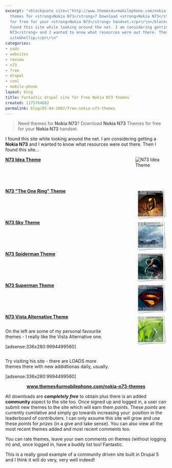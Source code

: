 ```yaml
---
excerpt: "<blockquote cite=\"http://www.themes4urmobilephone.com/nokia-n73-themes\">\r\n<p>Need
  themes for <strong>Nokia N73</strong>? Download <strong>Nokia N73</strong> Themes
  for free for your <strong>Nokia N73</strong> handset.</p>\r\n</blockquote>\r\n<p>I
  found this site while looking around the net. I am considering getting a <strong>Nokia
  N73</strong> and I wanted to know what resources were out there. Then I found this
  site&hellip;</p>\r\n"
categories:
- yads
- websites
- review
- n73
- free
- drupal
- cool
- mobile-phone
layout: blog
title: Fantastic drupal site for Free Nokia N73 themes
created: 1175764682
permalink: blog/05-04-2007/free-nokia-n73-themes
---
```

<blockquote cite="http://www.themes4urmobilephone.com/nokia-n73-themes">
<p>Need themes for <strong>Nokia N73</strong>? Download <strong>Nokia N73</strong> Themes for free for your <strong>Nokia N73</strong> handset.</p>
</blockquote>
<p>I found this site while looking around the net. I am considering getting a <strong>Nokia N73</strong> and I wanted to know what resources were out there. Then I found this site&hellip;</p>
<!--break-->
<div class="theme_links">
<div style="clear: right;"><img width="98" height="98" style="float: right;" alt="N73 Idea Theme" src="http://www.thingy-ma-jig.co.uk/files/n73-idea.jpg" />
<p><a title="N73 Idea Theme" href="http://www.themes4urmobilephone.com/mobile-themes/n73-idea-p-sco-122"><strong>N73 Idea Theme</strong></a></p>
</div>
<div style="clear: right;"><img width="98" height="98" style="float: right;" alt="N75 &quot;The One Ring&quot; Theme" src="/sites/thingy-ma-jig.co.uk/files/n73-onering.jpg" />
<p><a title="N73 &quot;The One Ring&quot; Theme" href="http://www.themes4urmobilephone.com/mobile-themes/one-ring-nokia-n73-126"><strong>N73 &quot;The One Ring&quot; Theme</strong></a></p>
</div>
<div style="clear: right;"><img width="98" height="98" style="float: right;" alt="N73 Sky Theme" src="/sites/thingy-ma-jig.co.uk/files/n73-sky.jpg" />
<p><a title="N73 Sky Theme" href="http://www.themes4urmobilephone.com/mobile-themes/sky-nokia-n73-123"><strong>N73 Sky Theme</strong></a></p>
</div>
<div style="clear: right;"><img width="98" height="98" style="float: right;" alt="N73 Spiderman Theme" src="/sites/thingy-ma-jig.co.uk/files/n73-spiderman.jpg" />
<p><a title="N73 Spiderman Theme" href="http://www.themes4urmobilephone.com/mobile-themes/spider-man-nokia-n73-124"><strong>N73 Spiderman Theme</strong></a></p>
</div>
<div style="clear: right;"><img width="98" height="98" style="float: right;" alt="N73 Superman Theme" src="/sites/thingy-ma-jig.co.uk/files/n73-superman.jpg" />
<p><a title="N73 Superman Theme" href="http://www.themes4urmobilephone.com/mobile-themes/super-man-nokia-n73-125"><strong>N73 Superman Theme</strong></a></p>
</div>
<div style="clear: right;"><img width="98" height="98" style="float: right;" alt="N73 Vista Alternative" src="/sites/thingy-ma-jig.co.uk/files/n73-vista-alternativejpg.jpg" />
<p><a title="N73 Vista Alternative Theme" href="http://www.themes4urmobilephone.com/mobile-themes/vista-alternative-nokia-n80-134"><strong>N73 Vista Alternative Theme</strong></a></p>
</div>
</div>
<div style="float: left; width: 336px;">
<p>On the left are some of my personal favourite themes - I really like the Vista Alternative one.</p>
<p>[adsense:336x280:9994499560]</p>
</div>
<div style="float: left; width: 336px;">
<p>Try visiting his site - there are LOADS more themes there with new addidtionas daily, usually.</p>
<p>[adsense:336x280:9994499560]</p>
</div>
<p style="text-align: center; clear: both;"><strong><a href="http://www.themes4urmobilephone.com/nokia-n73-themes" title="Free themes for Nokia N73">www.themes4urmobilephone.com/nokia-n73-themes</a></strong></p>
<div style="float: right;">&nbsp;</div>
<p>All downloads are <strong><em>completely free</em></strong> to obtain plus there is an added <strong>community </strong>aspect to the site too. Once signed up and logged in, a user can submit new themes to the site which will earn them <em>points</em>. These <em>points </em>are currently cumilative and simply go towards increasing your&nbsp; position in the leaderboard of contributers. I can only assume this site will grow and use these <em>points</em> for <em>prizes</em> (in a give and take sense). You can also view all the most recent themes added and most recent comments too.</p>
<p>You can rate themes, leave your own comments on themes (without logging in) and, once logged in, have a buddy list too! Fantastic.</p>
<div style="padding: 0px 8px 0px 0px; float: right;"><script type="text/javascript">
digg_url = 'http://www.themes4urmobilephone.com/nokia-n73-themes';
digg_bgcolor = '#00468c';
</script> <script src="http://digg.com/tools/diggthis.js" type="text/javascript"></script></div>
<p>This is a really good example of a community driven site built in Drupal 5 and I think it will do very, very well indeed!</p>
